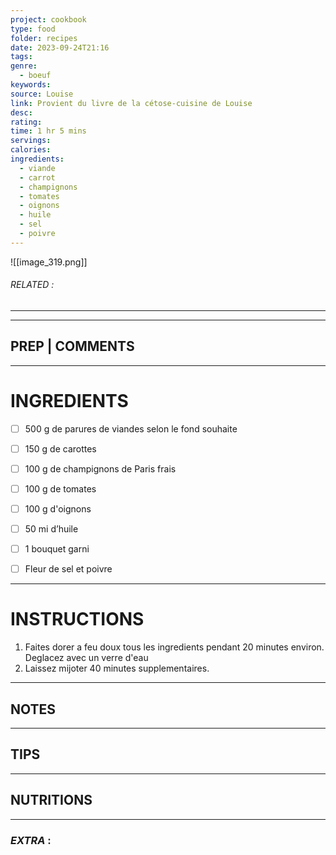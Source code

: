 ```yaml
---
project: cookbook
type: food
folder: recipes
date: 2023-09-24T21:16
tags: 
genre:
  - boeuf
keywords: 
source: Louise
link: Provient du livre de la cétose-cuisine de Louise
desc: 
rating: 
time: 1 hr 5 mins
servings: 
calories: 
ingredients:
  - viande
  - carrot
  - champignons
  - tomates
  - oignons
  - huile
  - sel
  - poivre
---
```


![[image_319.png]]
###### *RELATED* : 
---


---
## PREP | COMMENTS



---
# INGREDIENTS

- [ ] 500 g de parures de viandes selon le fond souhaite
- [ ] 150 g de carottes
- [ ] 100 g de champignons de Paris frais
- [ ] 100 g de tomates
- [ ] 100 g d'oignons
- [ ] 50 mi d’huile
- [ ] 1 bouquet garni
- [ ] Fleur de sel et poivre



---
# INSTRUCTIONS

1. Faites dorer a feu doux tous les ingredients pendant 20 minutes environ. Deglacez avec un verre d'eau
2. Laissez mijoter 40 minutes supplementaires.


---
## NOTES



---
## TIPS



---
## NUTRITIONS



---
### *EXTRA* :



